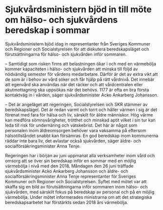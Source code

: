 # Sjukvårdsministern bjöd in till möte om hälso- och sjukvårdens beredskap i sommar

Sjukvårdsministern bjöd idag in representanter från Sveriges Kommuner och Regioner och Socialstyrelsen för att diskutera beredskapsläget och förutsättningarna för hälso- och sjukvården inför sommaren.

– Samtidigt som risken finns att belastningen ökar i och med en värmebölja kommer kapaciteten i hälso- och sjukvården att minska till följd av nödvändig semester för vårdens medarbetare. Därför är det av extra vikt att de som är i behov av vård söker och får hjälp på rätt vårdnivå. Det innebär att egenvård ska användas när det räcker och att vårdcentralen eller akutmottagning ska uppsökas när det behövs. 1177 är ofta en bra första kontaktväg in i vården, säger sjukvårdsminister Acko Ankarberg Johansson.

– Det är angeläget att regeringen, Socialstyrelsen och SKR stämmer av beredskapsläget. Det är redan varmt och torrt och håller värmen i sig är det förenat med fara för hälsa och liv, särskilt för äldre människor. Hög värme kan medföra sömnsvårigheter, trötthet och minskad aptit vilket i sin tur kan leda till risk för undernäring och vätskebrist. Det här är något som personalen inom äldreomsorgen behöver vara vaksamma på eftersom hälsotillståndet snabbt kan försämras. En god beredskap inom kommunerna räddar inte bara liv, det avlastar också sjukvården, säger äldre- och socialförsäkringsminister Anna Tenje.

Regeringen har i början av juni uppmanat alla verksamheter inom vård och omsorg att se över sin beredskap inför en sommar med en möjlig värmebölja i nivå med den 2018. Måndagen den 26 juni träffade sjukvårdsminister Acko Ankarberg Johansson och äldre- och socialförsäkringsminister Anna Tenje representanter för Sveriges Kommuner och Regioner och Socialstyrelsen. Syftet med mötet var att skaffa sig en bild av förutsättningarna inför sommaren inom hälso- och sjukvården, med särskilt fokus på beredskap av personal och på en möjlig värmebölja. Under mötet informerades ministrarna om att det strategiska beredskapsarbetet har förstärkts sedan 2018 års värmebölja.
